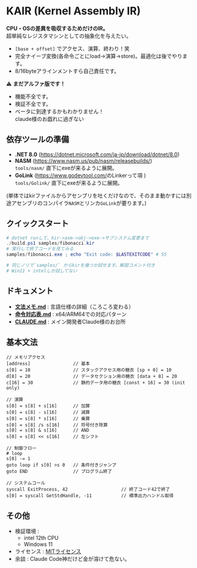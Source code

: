 # KAIR (Kernel Assembly IR)
**CPU・OSの差異を吸収するためだけのIR。**  
超単純なレジスタマシンとしての抽象化を与えたい。
- `[base + offset]` でアクセス、演算、終わり！笑
- 完全ナイーブ変換(各命令ごとにload→演算→store)。最適化は後でやります。
- 8/16byteアラインメントすら自己責任です。

⚠ **まだアルファ版です！**  
- 機能不全です。  
- 検証不全です。  
- ベータに到達するかもわかりません！  
claude様のお戯れに過ぎない

## 依存ツールの準備

- **.NET 8.0** (<https://dotnet.microsoft.com/ja-jp/download/dotnet/8.0>)  
- **NASM** (<https://www.nasm.us/pub/nasm/releasebuilds/>)  
  `tools/nasm/` 直下にexeが来るように展開。
-  **GoLink** (<https://www.godevtool.com/>のLinkerって項 )  
  `tools/Golink/` 直下にexeが来るように展開。
  
  (単体ではkirファイルからアセンブリを吐くだけなので、そのまま動かすには別途アセンブリのコンパイラ`NASM`とリンカ`GoLink`が要ります。)

## クイックスタート
```powershell
# dotnet runして、kir->asm->obj->exe->サブシステム変更まで
./build.ps1 samples/fibonacci.kir
# 実行して終了コードを見てみる
samples/fibonacci.exe ; echo "Exit code: $LASTEXITCODE" # 55

# 同じノリで`samples/` からkirを幾つか試せます。解説コメント付き
# Win11 + intelしか試してない
```

## ドキュメント
- **[文法メモ.md](文法メモ.md)** : 言語仕様の詳細（ころころ変わる）
- **[命令対応表.md](命令対応表.md)** : x64/ARM64での対応パターン
- **[CLAUDE.md](CLAUDE.md)** : メイン開発者Claude様のお台所

## 基本文法
```kir
// メモリアクセス
[address]                // 基本
s[0] = 10                // スタックアクセス用の糖衣 [sp + 0] = 10
d[8] = 20                // データセクション用の糖衣 [data + 8] = 20
c[16] = 30               // 静的データ用の糖衣 [const + 16] = 30 (init only)

// 演算
s[0] = s[8] + s[16]      // 加算
s[0] = s[8] - s[16]      // 減算
s[0] = s[8] * s[16]      // 乗算
s[0] = s[8] /s s[16]     // 符号付き除算
s[0] = s[8] & s[16]      // AND
s[0] = s[8] << s[16]     // 左シフト

// 制御フロー
# loop
s[0] -= 1
goto loop if s[0] >s 0   // 条件付きジャンプ
goto END                 // プログラム終了

// システムコール
syscall ExitProcess, 42                    // 終了コード42で終了
s[0] = syscall GetStdHandle, -11           // 標準出力ハンドル取得
```

## その他
- 検証環境 :  
  - intel 12th CPU  
  - Windows 11  
- ライセンス : [MITライセンス](LICENSE)  
-  余談 : Claude Code神だけど金が溶けて危ない。